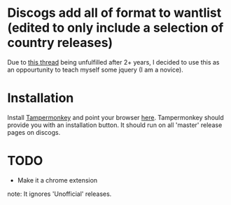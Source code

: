 # Discogs add all of format to wantlist (edited to only include a selection of country releases)

Due to [this thread](http://www.discogs.com/forum/thread/363499) being unfulfilled after 2+ years, I decided to use this as an oppourtunity to teach myself some jquery (I am a novice).

# Installation

Install [Tampermonkey](https://tampermonkey.net/) and point your browser [here](https://raw.githubusercontent.com/yeahdef/discogs_format_to_wantlist/master/discogs_format_to_wantlist.user.js). Tampermonkey should provide you with an installation button. It should run on all 'master' release pages on discogs.

# TODO

- Make it a chrome extension

note: It ignores 'Unofficial' releases.
